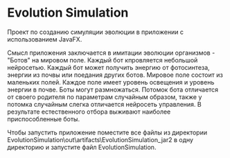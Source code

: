 # Evolution Simulation

Проект по созданию симуляции эволюции в приложении с использованием JavaFX.

Смысл приложения заключается в имитации эволюции организмов - "Ботов" на мировом поле. Каждый бот кпровляется небольшой нейросетью. Каждый бот может получить энергию от фотосинтеза, энергии из почвы или поедания других ботов. 
Мировое поле состоит из маленьких полей. Каждое поле имеет уровень освещения и уровень энергии в почве. Боты могут размножаться. Потомок бота отличается от своего родителя по параметрам случайным образом, также у потомка случайным слегка отличается нейросеть управления.
В результате естественного отбора выживают наиболее приспособленные боты.

Чтобы запустить приложение поместите все файлы из директории EvolutionSimulation\out\artifacts\EvolutionSimulation_jar2 в одну директорию и запустите файл EvolutionSimulation.
